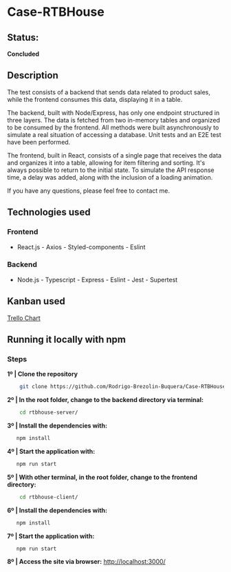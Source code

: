 # Case-RTBHouse

## Status:
**Concluded**

## Description
The test consists of a backend that sends data related to product sales, while the frontend consumes this data, displaying it in a table.

The backend, built with Node/Express, has only one endpoint structured in three layers. The data is fetched from two in-memory tables and organized to be consumed by the frontend. All methods were built asynchronously to simulate a real situation of accessing a database. Unit tests and an E2E test have been performed.

The frontend, built in React, consists of a single page that receives the data and organizes it into a table, allowing for item filtering and sorting. It's always possible to return to the initial state. To simulate the API response time, a delay was added, along with the inclusion of a loading animation.

If you have any questions, please feel free to contact me.

## Technologies used
### Frontend 
- React.js - Axios  - Styled-components - Eslint

### Backend 
- Node.js - Typescript - Express - Eslint - Jest - Supertest

## Kanban used
[Trello Chart](https://trello.com/b/7OrNGHoE/case-rtb-house-rodrigo-brezolin)

## Running it locally with npm  

### Steps
**1º | Clone the repository**
```bash
    git clone https://github.com/Rodrigo-Brezolin-Buquera/Case-RTBHouse.git
```
**2º | In the root folder, change to the backend directory via terminal:**
```bash
    cd rtbhouse-server/ 
```
**3º | Install the dependencies with:**
```bash
   npm install
```
**4º | Start the application with:**
```bash
   npm run start
```
**5º | With other terminal, in the root folder, change to the frontend directory:**
```bash
    cd rtbhouse-client/
```
**6º | Install the dependencies with:**
```bash
   npm install
```  
**7º | Start the application with:**
```bash
   npm run start
```
**8º | Access the site via browser:**
[http://localhost:3000/](http://localhost:3000/)
